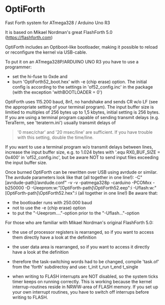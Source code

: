 # OptiForth
Fast Forth system for ATmega328 / Arduino Uno R3

It is based on Mikael Nordman's great FlashForth 5.0
(https://flashforth.com)

OptiForth includes an Optiboot-like bootloader, making it possible to 
reload or reconfigure the kernel via USB-cable.

To put it on an ATmega328P/ARDUINO UNO R3 you have to use a programmer:
- set the hi-fuse to 0xde and
- burn 'OptiForth52_boot.hex' with -e (chip erase) option.
The initial config is according to the settings in 'of52_config.inc' in
the package (with the exception 'withBOOTLOADER = 0')

OptiForth uses 115.200 baud, 8n1, no handshake and sends CR w/o LF (see
the appropriate setting of your terminal program).
The input buffer size is limitied to multiples of 256 bytes up to
1,5 kbytes, initial setting is 256 bytes. 
If you are using a terminal program capable of sending transmit delays 
(e.g. TeraTerm, see 'teraterm.ini') usually transmit delays of 
 > '0 msec/char' and 
 > '20 msec/line' are sufficient. 
If you have trouble with this setting, double the time/line.

If you want to use a terminal program w/o transmit delays between lines,
increase the input buffer size, e.g. to 1.024 bytes with
'.equ RX0_BUF_SIZE = 0x400' 
in 'of52_config.inc', 
but be aware NOT to send input files exceeding the input buffer size.

Once burned OptiForth can be rewritten over USB using avrdude or similar.
The avrdude parameters look like that (all together in one line!):
 -C"[avrdude-path]/avrdude.conf"
 -v -v -patmega328p -carduino -PCOMxx -b250000 -D 
 -Ueeprom:w:"[OptiForth-path]\OptiForth52.eep":i 
 -Uflash:w:"[OptiForth-path]\OptiForth52.hex":i 
(all together in one line!)
Be aware that:
- the bootloader runs with 250.000 baud
- not to use the -e (chip erase) option
- to put the "-Ueeprom...."-option prior to the "-Uflash..."-option


For those who are familiar with Mikael Nordman's original FlashForth 5.0:

- the use of processor registers is rearranged, so if you want to access
  them directly have a look at the definition

- the user data area is rearranged, so if you want to access it directly
  have a look at the definition

- therefore the task-switching words had to be changed, compile 'task.of'
  from the 'forth' subdirectoy and use:
  t_init  t_run  t_end  t_single

- when writing to FLASH interrupts are NOT disabled, so the system ticks
  timer keeps on running correctly. This is working because the kernel
  interrup-routines reside in NRWW-area of FLASH memory.
  If you set up your own interrupt routines, you have to switch off
  interrups before writing to FLASH.
